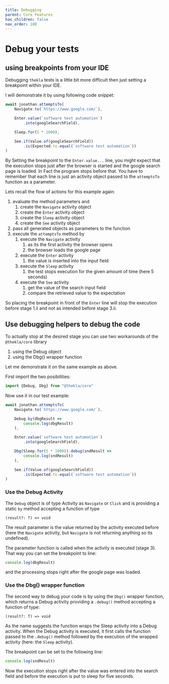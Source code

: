 ```yaml
---
title: Debugging
parent: Core Features
has_children: false
nav_order: 100
---
```


# Debug your tests

## using breakpoints from your IDE

Debugging ``thekla`` tests is a little bit more difficult then just setting 
a breakpoint within your IDE.

I will demonstrate it by using following code snippet:

````typescript
await jonathan.attemptsTo(
    Navigate.to(`https://www.google.com/`),

    Enter.value(`software test automation`)
        .into(googleSearchField),

    Sleep.for(5 * 1000),

    See.if(Value.of(googleSearchField))
        .is(Expected.to.equal(`software test automation`))
)
````

By Setting the breakpoint to the ``Enter.value...`` line, you might expect that the execution stops
just after the browser is started and the google search page is loaded. In Fact the program stops
before that. You have to remember that each line is just an activity object passed to the ``attemptsTo`` 
function as a parameter.

Lets recall the flow of actions for this example again:

1. evaluate the method parameters and
    1. create the ``Navigate`` activity object
    1. create the ``Enter`` activity object
    1. create the ``Sleep`` activity object
    1. create the ``See`` activity object
1. pass all generated objects as parameters to the function
1. execute the ``attemptsTo`` method by 
    1. execute the ``Navigate`` activity
        1. as its the first activity the browser opens
        1. the browser loads the google page
    1. execute the ``Enter`` activity
        1. the value is inserted into the input field
    1. execute the ``Sleep`` activity
        1. the test stops execution for the given amount of time (here 5 seconds)
    1. execute the ``See`` activity
        1. get the value of the search input field
        1. compare the retrieved value to the expectation
    
So placing the breakpoint in front of the ``Enter`` line will stop the execution before
stage 1.ii and not as intended before stage 3.ii.
  
## Use debugging helpers to debug the code

To actually stop at the desired stage you can use two workarounds of the 
``@thekla/core`` library

1. using the Debug object
2. using the Dbg() wrapper function

Let me demonstrate it on the same example as above.

First import the two posibilities:

```typescript
import {Debug, Dbg} from "@thekla/core"
```

Now use it in our test example:

````typescript
await jonathan.attemptsTo(
    Navigate.to(`https://www.google.com/`),

    Debug.by(dbgResult => 
        console.log(dbgResult)
    ),

    Enter.value(`software test automation`)
        .into(googleSearchField),

    Dbg(Sleep.for(5 * 1000)).debug(sndResult => 
        console.log(sndResult)
    ),

    See.if(Value.of(googleSearchField))
        .is(Expected.to.equal(`software test automation`))
)
````

### Use the Debug Activity

The ``Debug`` object is of type Activity as ``Navigate`` or ``Click`` 
and is providing a static ``by`` method accepting a function of type

````text
(result?: T) => void
```` 

The result parameter is the value returned by the activity executed before
(here the ``Navigate`` activity, but ``Navigate`` is not returning anything so 
its undefined).

The parameter function is called when the activity is executed (stage 3).
That way you can set the breakpoint to line:

````typescript
console.log(dbgResult)
```` 

and the processing stops right after the google page was loaded.

### Use the Dbg() wrapper function

The second way to debug your code is by using the ``Dbg()`` wrapper function,
which returns a Debug activity providing a ``.debug()`` method accepting a
function of type:

````text
(result?: T) => void
```` 

As the name suggests the function wraps the Sleep activity into a Debug activity.
When the Debug activity is executed, it first calls the function passed to the ``.debug()`` method
followed by the execution of the wrapped activity 
(here: the ``Sleep`` activity).

The breakpoint can be set to the following line:

````typescript
console.log(sndResult)
````

Now the execution stops right after the value was entered into the search field
and before the execution is put to sleep for five seconds.